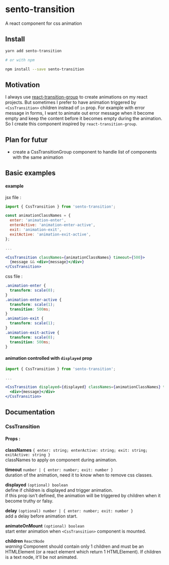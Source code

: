 # sento-transition
A react component for css animation

## Install

```bash
yarn add sento-transition

# or with npm

npm install --save sento-transition
```

## Motivation
I always use [react-transition-group](https://reactcommunity.org/react-transition-group/) to create animations on my react projects. But sometimes I prefer to have animation triggered by `<CssTransition>` children instead of `in` prop. For example with error message in forms, I want to animate out error message when it become empty and keep the content before it becomes empty during the animation.
So I create this component inspired by `react-transition-group`.


## Plan for futur
- create a CssTransitionGroup component to handle list of components with the same animation

## Basic examples

#### example
jsx file :
```jsx
import { CssTransition } from 'sento-transition';

const animationClassNames = {
  enter: 'animation-enter',
  enterActive: 'animation-enter-active',
  exit: 'animation-exit',
  exitActive: 'animation-exit-active',
};

...

<CssTransition classNames={animationClassNames} timeout={500}>
  {message && <div>{message}</div>}
</CssTransition>
```

css file :
```css
.animation-enter {
  transform: scale(0);
}
.animation-enter-active {
  transform: scale(1);
  transition: 500ms;
}
.animation-exit {
  transform: scale(1);
}
.animation-exit-active {
  transform: scale(0);
  transition: 500ms;
}
```

#### animation controlled with `displayed` prop
```jsx
import { CssTransition } from 'sento-transition';

...

<CssTransition displayed={displayed} classNames={animationClassNames} timeout={500}>
  <div>{message}</div>
</CssTransition>
```

## Documentation

### CssTransition

#### Props :
**classNames** `{ enter: string; enterActive: string; exit: string; exitActive: string }`  
classNames to apply on component during animation.

**timeout** `number | { enter: number; exit: number }`  
duration of the animation, need it to know when to remove css classes.

**displayed** `(optional) boolean`  
define if children is displayed and trigger animation.  
if this prop isn't defined, the animation will be triggered by children when it become truthy or falsy.

**delay** `(optional) number | { enter: number; exit: number }`  
add a delay before animation start.

**animateOnMount** `(optional) boolean`  
start enter animation when `<CssTransition>` component is mounted.

**children** `ReactNode`  
*warning* Component should contain only 1 children and must be an HTMLElement (or a react element which return 1 HTMLElement).
If children is a text node, it'll be not animated.
